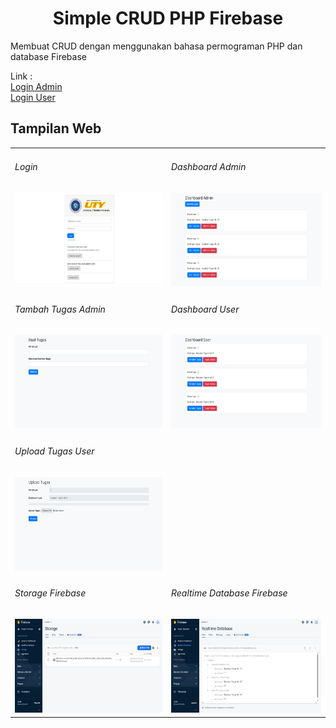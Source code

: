 <div align="center">
  <h1>Simple CRUD PHP Firebase</h1>
</div>

<p>Membuat CRUD dengan menggunakan bahasa permograman PHP dan database Firebase</p>

<p>Link : 
<br>
  <a href="http://crud-admin.infinityfreeapp.com/admin/login.php">Login Admin</a>
<br>
  <a href="http://crud-user.infinityfreeapp.com/user/login.php">Login User</a>
</p>

<h2>Tampilan Web</h2>
<div align="center">
  <table>
    <tr>
      <td>
        <h6>Login</h6>
        <img height="150em" src="Tampilan/login.jpg"/>
      </td>
      <td colspan="2">
        <h6>Dashboard Admin</h6>
        <img height="150em" src="Tampilan/dashboard_admin.jpg"/>
      </td>
    </tr>
    <tr>
      <td>
        <h6>Tambah Tugas Admin</h6>
        <img height="150em" src="Tampilan/tambah_tugas_admin.jpg"/>
      </td>
      <td>
        <h6>Dashboard User</h6>
        <img height="150em" src="Tampilan/dashboard_user.jpg"/>
      </td>
    </tr>
    <tr>
      <td>
        <h6>Upload Tugas User</h6>
        <img height="150em" src="Tampilan/upload.jpg"/>
      </td>
    </tr>
    <tr>
      <td>
        <h6>Storage Firebase</h6>
        <img height="150em" src="Tampilan/storage.jpg"/>
      </td>
      <td>
        <h6>Realtime Database Firebase</h6>
        <img height="150em" src="Tampilan/RDB.jpg"/>
      </td>
    </tr>
    
  </table>
</div>

